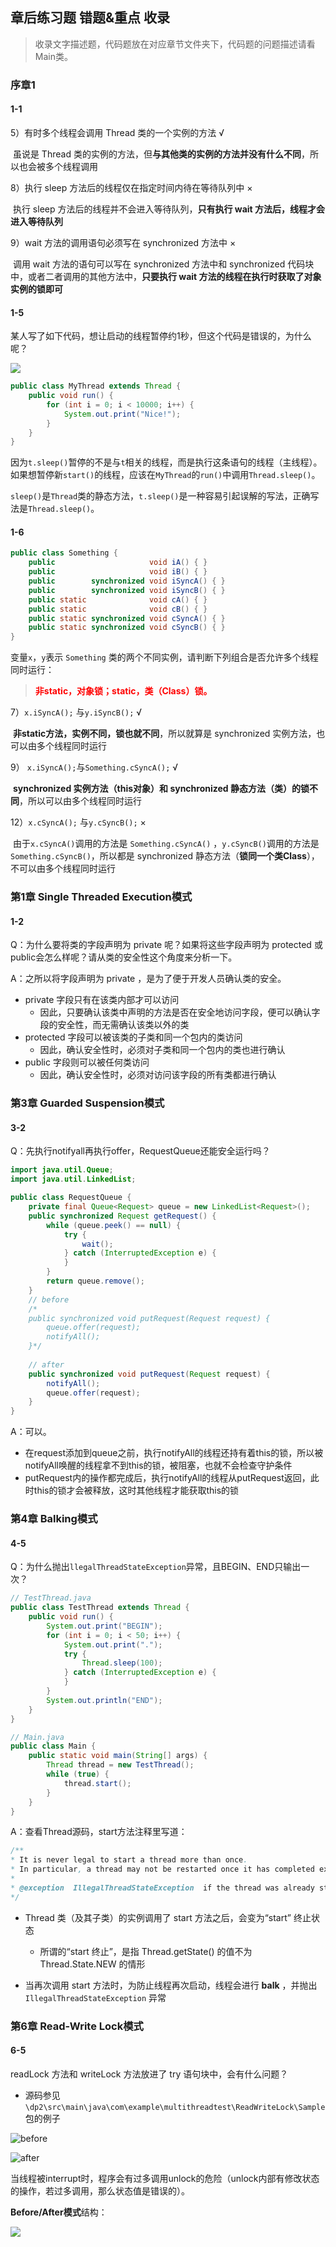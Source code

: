 ## 章后练习题 错题&重点 收录

> 收录文字描述题，代码题放在对应章节文件夹下，代码题的问题描述请看Main类。
>

### 序章1

#### 1-1

5）有时多个线程会调用 Thread 类的一个实例的方法 √

​		虽说是 Thread 类的实例的方法，但**与其他类的实例的方法并没有什么不同**，所以也会被多个线程调用

8）执行 sleep 方法后的线程仅在指定时间内待在等待队列中 ×

​		执行 sleep 方法后的线程并不会进入等待队列，**只有执行 wait 方法后，线程才会进入等待队列**

9）wait 方法的调用语句必须写在 synchronized 方法中 ×

​		调用 wait 方法的语句可以写在 synchronized 方法中和 synchronized 代码块中，或者二者调用的其他方法中，**只要执行 wait 方法的线程在执行时获取了对象实例的锁即可**

#### 1-5

某人写了如下代码，想让启动的线程暂停约1秒，但这个代码是错误的，为什么呢？

![](https://image-for-robins-blog.oss-cn-shanghai.aliyuncs.com/img/image-20220727182745240.png)

```java
public class MyThread extends Thread {
    public void run() {
        for (int i = 0; i < 10000; i++) {
            System.out.print("Nice!");
        }
    }
}
```

因为`t.sleep()`暂停的不是与`t`相关的线程，而是执行这条语句的线程（主线程）。如果想暂停新`start()`的线程，应该在`MyThread`的`run()`中调用`Thread.sleep()`。

`sleep()`是`Thread`类的静态方法，`t.sleep()`是一种容易引起误解的写法，正确写法是`Thread.sleep()`。

#### 1-6

```java
public class Something {
    public                     void iA() { }
    public                     void iB() { }
    public        synchronized void iSyncA() { }
    public        synchronized void iSyncB() { }
    public static              void cA() { }
    public static              void cB() { }
    public static synchronized void cSyncA() { }
    public static synchronized void cSyncB() { }
}
```

变量`x`，`y`表示 `Something` 类的两个不同实例，请判断下列组合是否允许多个线程同时运行：

> <font color="red">**非static，对象锁；static，类（Class）锁。**</font> 

7）`x.iSyncA();` 与`y.iSyncB();` √

​		**非static方法，实例不同，锁也就不同**，所以就算是 synchronized 实例方法，也可以由多个线程同时运行

9） `x.iSyncA();`与`Something.cSyncA();` √

​		**synchronized 实例方法（this对象）和 synchronized 静态方法（类）的锁不同**，所以可以由多个线程同时运行

12）`x.cSyncA();` 与`y.cSyncB();` ×

​		由于`x.cSyncA()`调用的方法是 `Something.cSyncA()` ，`y.cSyncB()`调用的方法是 `Something.cSyncB()`，所以都是 synchronized 静态方法（**锁同一个类Class**），不可以由多个线程同时运行

### 第1章 Single Threaded Execution模式

#### 1-2

Q：为什么要将类的字段声明为 private 呢？如果将这些字段声明为 protected 或 public会怎么样呢？请从类的安全性这个角度来分析一下。

A：之所以将字段声明为 private ，是为了便于开发人员确认类的安全。

- private 字段只有在该类内部才可以访问
  - 因此，只要确认该类中声明的方法是否在安全地访问字段，便可以确认字段的安全性，而无需确认该类以外的类
- protected 字段可以被该类的子类和同一个包内的类访问
  - 因此，确认安全性时，必须对子类和同一个包内的类也进行确认 
- public 字段则可以被任何类访问
  - 因此，确认安全性时，必须对访问该字段的所有类都进行确认

### 第3章 Guarded Suspension模式

#### 3-2

Q：先执行notifyall再执行offer，RequestQueue还能安全运行吗？

```java
import java.util.Queue;
import java.util.LinkedList;

public class RequestQueue {
    private final Queue<Request> queue = new LinkedList<Request>();
    public synchronized Request getRequest() {
        while (queue.peek() == null) {
            try {
                wait();
            } catch (InterruptedException e) {
            }
        }
        return queue.remove();
    }
    // before
    /*
    public synchronized void putRequest(Request request) {
        queue.offer(request);
        notifyAll();
    }*/
    
    // after
    public synchronized void putRequest(Request request) {
        notifyAll();
        queue.offer(request);
    }
}
```

A：可以。

- 在request添加到queue之前，执行notifyAll的线程还持有着this的锁，所以被notifyAll唤醒的线程拿不到this的锁，被阻塞，也就不会检查守护条件
- putRequest内的操作都完成后，执行notifyAll的线程从putRequest返回，此时this的锁才会被释放，这时其他线程才能获取this的锁

### 第4章 Balking模式

#### 4-5

Q：为什么抛出`llegalThreadStateException`异常，且BEGIN、END只输出一次？

```java
// TestThread.java
public class TestThread extends Thread {
    public void run() {
        System.out.print("BEGIN");
        for (int i = 0; i < 50; i++) {
            System.out.print(".");
            try {
                Thread.sleep(100);
            } catch (InterruptedException e) {
            }
        }
        System.out.println("END");
    }
}

// Main.java
public class Main {
    public static void main(String[] args) {
        Thread thread = new TestThread();
        while (true) {
            thread.start();
        }
    }
}
```

A：查看Thread源码，start方法注释里写道：

```java
/** 
* It is never legal to start a thread more than once.
* In particular, a thread may not be restarted once it has completed execution.
*
* @exception  IllegalThreadStateException  if the thread was already started.
*/
```

- Thread 类（及其子类）的实例调用了 start 方法之后，会变为“start” 终止状态
  - 所谓的“start 终止”，是指 Thread.getState() 的值不为 Thread.State.NEW 的情形

- 当再次调用 start 方法时，为防止线程再次启动，线程会进行 **balk** ，并抛出 `IllegalThreadStateException` 异常

### 第6章 Read-Write Lock模式

#### 6-5

readLock 方法和 writeLock 方法放进了 try 语句块中，会有什么问题？

- 源码参见`\dp2\src\main\java\com\example\multithreadtest\ReadWriteLock\Sample`包的例子

![before](https://image-for-robins-blog.oss-cn-shanghai.aliyuncs.com/img/image-20220802150435809.png)

![after](https://image-for-robins-blog.oss-cn-shanghai.aliyuncs.com/img/image-20220802150422526.png)

当线程被interrupt时，程序会有过多调用unlock的危险（unlock内部有修改状态的操作，若过多调用，那么状态值是错误的）。

**Before/After模式**结构：

![](https://image-for-robins-blog.oss-cn-shanghai.aliyuncs.com/img/image-20220802150828653.png)
